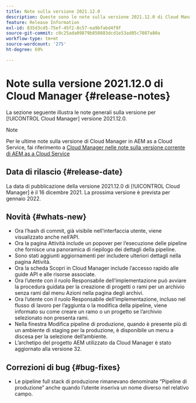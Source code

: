 ```yaml
---
title: Note sulla versione 2021.12.0
description: Queste sono le note sulla versione 2021.12.0 di Cloud Manager.
feature: Release Information
exl-id: 835d3cd5-75ef-45f2-8c57-ea9bfabd4f9f
source-git-commit: c0c25ada09879b850883dcd1e53ad05c7087a80a
workflow-type: tm+mt
source-wordcount: '275'
ht-degree: 69%

---
```


# Note sulla versione 2021.12.0 di Cloud Manager {#release-notes}

La sezione seguente illustra le note generali sulla versione per [!UICONTROL Cloud Manager] versione 2021.12.0.

>[!NOTE]
>
>Per le ultime note sulla versione di Cloud Manager in AEM as a Cloud Service, fai riferimento a [Cloud Manager nelle note sulla versione corrente di AEM as a Cloud Service](https://experienceleague.adobe.com/docs/experience-manager-cloud-service/content/implementing/using-cloud-manager/release-notes-cloud-manager/release-notes-cm-current.html?lang=it)

## Data di rilascio {#release-date}

La data di pubblicazione della versione 2021.12.0 di [!UICONTROL Cloud Manager] è il 16 dicembre 2021. La prossima versione è prevista per gennaio 2022.

## Novità {#whats-new}

* Ora l’hash di commit, già visibile nell’interfaccia utente, viene visualizzato anche nell’API.
* Ora la pagina Attività include un popover per l’esecuzione delle pipeline che fornisce una panoramica di riepilogo dei dettagli della pipeline.
* Sono stati aggiunti aggiornamenti per includere ulteriori dettagli nella pagina Attività.
* Ora la scheda Scopri in Cloud Manager include l’accesso rapido alle guide API e alle risorse associate.
* Ora l’utente con il ruolo Responsabile dell’implementazione può avviare la procedura guidata per la creazione di progetti o rami per un archivio senza rami dal menu Azioni nella pagina degli archivi.
* Ora l’utente con il ruolo Responsabile dell’implementazione, incluso nel flusso di lavoro per l’aggiunta o la modifica della pipeline, viene informato su come creare un ramo o un progetto se l’archivio selezionato non presenta rami.
* Nella finestra Modifica pipeline di produzione, quando è presente più di un ambiente di staging per la produzione, è disponibile un menu a discesa per la selezione dell’ambiente.
* L’archetipo del progetto AEM utilizzato da Cloud Manager è stato aggiornato alla versione 32.

## Correzioni di bug {#bug-fixes}

* Le pipeline full stack di produzione rimanevano denominate “Pipeline di produzione” anche quando l’utente inseriva un nome diverso nel relativo campo.
